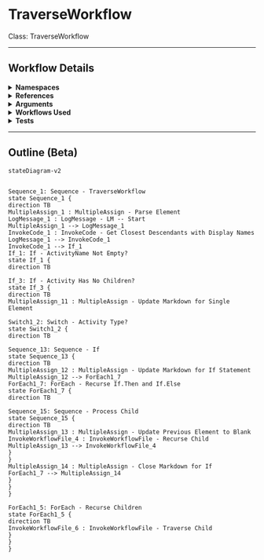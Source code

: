 # TraverseWorkflow
Class: TraverseWorkflow



<hr />

## Workflow Details
<details>
    <summary>
    <b>Namespaces</b>
    </summary>
    
- System.Activities
- System.Activities.Statements
- System
- System.Collections
- System.Collections.Generic
- System.Collections.ObjectModel
- System.Data
- System.Linq
- System.Xml
- System.Xml.Linq
- UiPath.Core.Activities
- System.Reflection
- System.Xml.Serialization
- Newtonsoft.Json.Linq
- System.Runtime.Serialization


</details>
<details>
    <summary>
    <b>References</b>
    </summary>

- Microsoft.CSharp
- Microsoft.VisualBasic
- Microsoft.Win32.Primitives
- netstandard
- Newtonsoft.Json
- NPOI
- PresentationFramework
- System
- System.Activities
- System.Collections
- System.Collections.Immutable
- System.Collections.NonGeneric
- System.Collections.Specialized
- System.ComponentModel
- System.ComponentModel.EventBasedAsync
- System.ComponentModel.Primitives
- System.ComponentModel.TypeConverter
- System.Configuration.ConfigurationManager
- System.Console
- System.Core
- System.Data
- System.Data.Common
- System.IO.FileSystem.AccessControl
- System.IO.FileSystem.DriveInfo
- System.IO.FileSystem.Watcher
- System.IO.Packaging
- System.Linq
- System.Linq.Expressions
- System.Linq.Parallel
- System.Linq.Queryable
- System.Memory
- System.Memory.Data
- System.ObjectModel
- System.Private.CoreLib
- System.Private.DataContractSerialization
- System.Private.ServiceModel
- System.Private.Uri
- System.Private.Xml
- System.Private.Xml.Linq
- System.Reflection.DispatchProxy
- System.Reflection.Metadata
- System.Reflection.TypeExtensions
- System.Runtime.Serialization
- System.Runtime.Serialization.Formatters
- System.Runtime.Serialization.Primitives
- System.Security.Permissions
- System.ServiceModel
- System.ServiceModel.Activities
- System.Xaml
- System.Xml
- System.Xml.Linq
- UiPath.Studio.Constants
- UiPath.System.Activities
- UiPath.System.Activities.Design
- UiPath.System.Activities.ViewModels
- UiPath.Workflow
- WindowsBase


</details>
<details>
    <summary>
    <b>Arguments</b>
    </summary>

| Name | Direction | Type | Description |
|  --- | --- | --- | ---  |
| in_XElement | InArgument | sxl:XElement |  |
| io_Markdown | InOutArgument | x:String |  |
| io_PreviousActivity | InOutArgument | x:String |  |

    
</details>
<details>
    <summary>
    <b>Workflows Used</b>
    </summary>

- C:\Users\eyash\Documents\UiPath\LazyFramework\Design\AutoDocs\TraverseWorkflow.xaml

    
</details>
<details>
    <summary>
    <b>Tests</b>
    </summary>



    
</details>

<hr />

## Outline (Beta)

```mermaid
stateDiagram-v2


Sequence_1: Sequence - TraverseWorkflow
state Sequence_1 {
direction TB
MultipleAssign_1 : MultipleAssign - Parse Element
LogMessage_1 : LogMessage - LM -- Start
MultipleAssign_1 --> LogMessage_1
InvokeCode_1 : InvokeCode - Get Closest Descendants with Display Names
LogMessage_1 --> InvokeCode_1
InvokeCode_1 --> If_1
If_1: If - ActivityName Not Empty?
state If_1 {
direction TB

If_3: If - Activity Has No Children?
state If_3 {
direction TB
MultipleAssign_11 : MultipleAssign - Update Markdown for Single Element

Switch1_2: Switch - Activity Type?
state Switch1_2 {
direction TB

Sequence_13: Sequence - If
state Sequence_13 {
direction TB
MultipleAssign_12 : MultipleAssign - Update Markdown for If Statement
MultipleAssign_12 --> ForEach1_7
ForEach1_7: ForEach - Recurse If.Then and If.Else
state ForEach1_7 {
direction TB

Sequence_15: Sequence - Process Child
state Sequence_15 {
direction TB
MultipleAssign_13 : MultipleAssign - Update Previous Element to Blank
InvokeWorkflowFile_4 : InvokeWorkflowFile - Recurse Child
MultipleAssign_13 --> InvokeWorkflowFile_4
}
}
MultipleAssign_14 : MultipleAssign - Close Markdown for If
ForEach1_7 --> MultipleAssign_14
}
}
}

ForEach1_5: ForEach - Recurse Children
state ForEach1_5 {
direction TB
InvokeWorkflowFile_6 : InvokeWorkflowFile - Traverse Child
}
}
}
```